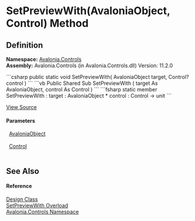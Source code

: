 # SetPreviewWith(AvaloniaObject, Control) Method




## Definition
**Namespace:** <a href="N_Avalonia_Controls">Avalonia.Controls</a>  
**Assembly:** Avalonia.Controls (in Avalonia.Controls.dll) Version: 11.2.0

<Tabs groupId="api-code-preview">
<TabItem value="csharp" label="C#">
```csharp
public static void SetPreviewWith(
	AvaloniaObject target,
	Control? control
)
```
</TabItem>
<TabItem value="vb" label="VB">
```vb
Public Shared Sub SetPreviewWith ( 
	target As AvaloniaObject,
	control As Control
)
```
</TabItem>
<TabItem value="fsharp" label="F#">
```fsharp
static member SetPreviewWith : 
        target : AvaloniaObject * 
        control : Control -> unit 
```
</TabItem>
</Tabs>



<a href="https://github.com/AvaloniaUI/Avalonia/tree/master/src/Avalonia.Controls/Design.cs#L58" title="View the source code">View Source</a>



#### Parameters
<dl><dt>  <a href="T_Avalonia_AvaloniaObject">AvaloniaObject</a></dt><dd> </dd><dt>  <a href="T_Avalonia_Controls_Control">Control</a></dt><dd> </dd></dl>

## See Also


#### Reference
<a href="T_Avalonia_Controls_Design">Design Class</a>  
<a href="Overload_Avalonia_Controls_Design_SetPreviewWith">SetPreviewWith Overload</a>  
<a href="N_Avalonia_Controls">Avalonia.Controls Namespace</a>  

